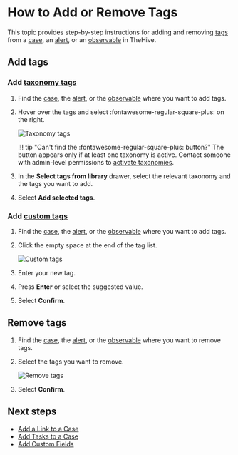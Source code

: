 # How to Add or Remove Tags

This topic provides step-by-step instructions for adding and removing [tags](about-tags.md) from a [case](../about-cases.md), an [alert](../../alerts/about-alerts.md), or an [observable](../observables/about-observables.md) in TheHive.

## Add tags

### Add [taxonomy tags](../../../../administration/taxonomies/about-taxonomies.md)

1. Find the [case](../search-for-cases/find-a-case.md), the [alert](../../alerts/search-for-alerts/find-an-alert.md), or the [observable](../search-for-cases/find-an-observable.md) where you want to add tags.

2. Hover over the tags and select :fontawesome-regular-square-plus: on the right.

    ![Taxonomy tags](../../../../images/administration-guides/taxonomy-tags.gif)

    !!! tip "Can't find the :fontawesome-regular-square-plus: button?"
        The button appears only if at least one taxonomy is active. Contact someone with admin-level permissions to [activate taxonomies](../../../../administration/taxonomies/activate-deactivate-a-taxonomy.md).

3. In the **Select tags from library** drawer, select the relevant taxonomy and the tags you want to add.

4. Select **Add selected tags**.

### Add [custom tags](../../../../user-guides/organization/configure-organization/manage-custom-tags/about-custom-tags.md)

1. Find the [case](../search-for-cases/find-a-case.md), the [alert](../../alerts/search-for-alerts/find-an-alert.md), or the [observable](../search-for-cases/find-an-observable.md) where you want to add tags.

2. Click the empty space at the end of the tag list.

    ![Custom tags](../../../../images/user-guides/organization/configure-organization/manage-custom-tags/custom-tags.gif)

3. Enter your new tag.

4. Press **Enter** or select the suggested value.

5. Select **Confirm**.

## Remove tags

1. Find the [case](../search-for-cases/find-a-case.md), the [alert](../../alerts/search-for-alerts/find-an-alert.md), or the [observable](../search-for-cases/find-an-observable.md) where you want to remove tags.

2. Select the tags you want to remove.

    ![Remove tags](../../../../images/user-guides/analyst-corner/remove-tags.gif)

3. Select **Confirm**.

<h2>Next steps</h2>

* [Add a Link to a Case](../add-a-link-to-a-case.md)
* [Add Tasks to a Case](../add-tasks-to-a-case.md)
* [Add Custom Fields](../custom-fields/add-custom-fields.md)